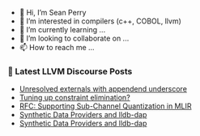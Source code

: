 - 👋 Hi, I’m Sean Perry
- 👀 I’m interested in compilers (c++, COBOL, llvm)
- 🌱 I’m currently learning ...
- 💞️ I’m looking to collaborate on ...
- 📫 How to reach me ...

<!---
s66perry/s66perry is a ✨ special ✨ repository because its `README.md` (this file) appears on your GitHub profile.
You can click the Preview link to take a look at your changes.
--->
### 📕 Latest LLVM Discourse Posts

<!-- DISCOURSE-LLVM:START -->
- [Unresolved externals with appendend underscore](https://discourse.llvm.org/t/unresolved-externals-with-appendend-underscore/83305#post_11)
- [Tuning up constraint elimination?](https://discourse.llvm.org/t/tuning-up-constraint-elimination/83213#post_10)
- [RFC: Supporting Sub-Channel Quantization in MLIR](https://discourse.llvm.org/t/rfc-supporting-sub-channel-quantization-in-mlir/82694#post_12)
- [Synthetic Data Providers and lldb-dap](https://discourse.llvm.org/t/synthetic-data-providers-and-lldb-dap/82768#post_18)
- [Synthetic Data Providers and lldb-dap](https://discourse.llvm.org/t/synthetic-data-providers-and-lldb-dap/82768#post_17)
<!-- DISCOURSE-LLVM:END -->
